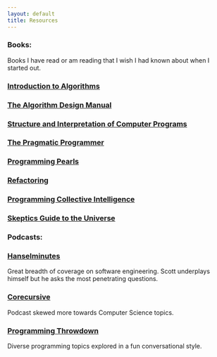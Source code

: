 ```yaml
---
layout: default
title: Resources
---
```

### Books:
Books I have read or am reading that I wish I had known about when I started out.

### [Introduction to Algorithms](https://www.amazon.com/Introduction-Algorithms-3rd-MIT-Press/dp/0262033844/ref=sr_1_4?dchild=1&keywords=algorithms&qid=1591395518&sr=8-4)

### [The Algorithm Design Manual](https://www.amazon.com/Algorithm-Design-Manual-Steven-Skiena/dp/1849967202)

### [Structure and Interpretation of Computer Programs](https://www.amazon.com/Structure-Interpretation-Computer-Programs-Engineering/dp/0262510871/ref=sr_1_1?crid=LMZZR2WABYZH&dchild=1&keywords=structure+and+interpretation+of+computer+programs&qid=1591395553&sprefix=structure+and+%2Caps%2C209&sr=8-1)

### [The Pragmatic Programmer](https://www.amazon.com/Pragmatic-Programmer-Journeyman-Master/dp/020161622X/ref=sr_1_2?crid=2VM8IQV6OE4S0&dchild=1&keywords=the+pragmatic+programmer&qid=1612221430&s=books&sprefix=the+pragmati%2Cstripbooks%2C224&sr=1-2)

### [Programming Pearls](https://www.amazon.com/Programming-Pearls-2nd-Jon-Bentley/dp/0201657880/ref=sr_1_1?dchild=1&keywords=programming+pearls&qid=1612221475&s=books&sr=1-1)

### [Refactoring](https://www.amazon.com/Refactoring-Improving-Existing-Addison-Wesley-Signature/dp/0134757599/ref=sr_1_1?crid=1RBUOMK3L3E97&dchild=1&keywords=refactoring+martin+fowler&qid=1591395577&sprefix=Refactoring%2Caps%2C234&sr=8-1)

### [Programming Collective Intelligence](https://www.amazon.com/Programming-Collective-Intelligence-Building-Applications/dp/0596529325/ref=sr_1_2?crid=2YG3KSSJ5AOBJ&dchild=1&keywords=collective+intelligence&qid=1612221378&s=books&sprefix=collective+inte%2Cstripbooks%2C210&sr=1-2)

### [Skeptics Guide to the Universe](https://www.amazon.com/Skeptics-Guide-Universe-Really-Increasingly-ebook/dp/B079L5FDBJ/ref=sr_1_1?crid=3P8QWLJYZUW1E&dchild=1&keywords=skeptics+guide+to+the+universe+book&qid=1591395597&sprefix=skeptics+%2Caps%2C218&sr=8-1)

### Podcasts:
### [Hanselminutes](https://www.hanselminutes.com/)
Great breadth of coverage on software engineering. Scott underplays himself but he asks the most penetrating questions.

### [Corecursive](https://corecursive.com/)
Podcast skewed more towards Computer Science topics. 

### [Programming Throwdown](https://www.programmingthrowdown.com/)
Diverse programming topics explored in a fun conversational style.